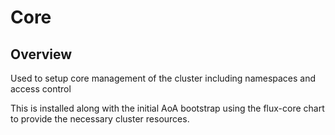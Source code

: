 # Core

## Overview

Used to setup core management of the cluster including namespaces and access control

This is installed along with the initial AoA bootstrap using the flux-core chart to provide the necessary cluster resources.
